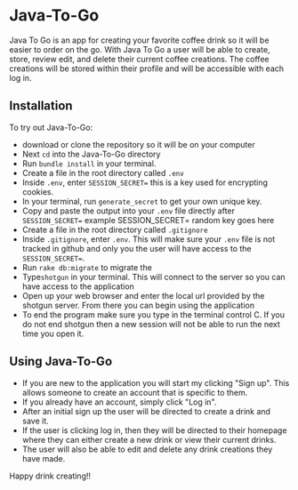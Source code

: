 # Java-To-Go
Java To Go is an app for creating your favorite coffee drink so it will be easier to order on the go. With Java To Go a user will be able to create, store, review edit, and delete their current coffee creations. The coffee creations will be stored within their profile and will be accessible with each log in. 
## Installation
To try out Java-To-Go:
- download or clone the repository so it will be on your computer 
- Next ```cd``` into the Java-To-Go directory
- Run ```bundle install``` in your terminal. 
- Create a file in the root directory called ```.env```
- Inside ```.env```, enter ```SESSION_SECRET=``` this is a key used for encrypting cookies.
- In your terminal, run ```generate_secret``` to get your own unique key.
- Copy and paste the output into your ```.env``` file directly after ```SESSION_SECRET=``` example SESSION_SECRET= random key goes here
- Create a file in the root directory called ```.gitignore```
- Inside ```.gitignore```, enter ```.env```. This will make sure your ```.env``` file is not tracked in github and only you the user will   have access to the ```SESSION_SECRET=```. 
- Run ```rake db:migrate``` to migrate the 
- Type```shotgun``` in your terminal. This will connect to the server so you can have access to the application
- Open up your web browser and enter the local url provided by the shotgun server. From there you can begin using the application
- To end the program make sure you type in the terminal control C. If you do not end shotgun then a new session will not be able to run the next time you open it. 

## Using Java-To-Go
- If you are new to the application you will start my clicking "Sign up". This allows someone to create an account that is specific to them.
- If you already have an account, simply click "Log in". 
- After an initial sign up the user will be directed to create a drink and save it. 
- If the user is clicking log in, then they will be directed to their homepage where they can either create a new drink or view their current drinks. 
- The user will also be able to edit and delete any drink creations they have made.

Happy drink creating!! 
